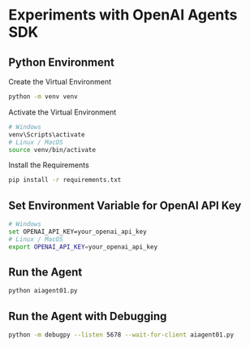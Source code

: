 # Experiments with OpenAI Agents SDK

## Python Environment

Create the Virtual Environment
```bash
python -m venv venv
```
Activate the Virtual Environment
```bash
# Windows
venv\Scripts\activate
# Linux / MacOS
source venv/bin/activate
```

Install the Requirements
```bash
pip install -r requirements.txt
```

## Set Environment Variable for OpenAI API Key

```bash
# Windows
set OPENAI_API_KEY=your_openai_api_key
# Linux / MacOS
export OPENAI_API_KEY=your_openai_api_key
```

## Run the Agent

```bash
python aiagent01.py
```

## Run the Agent with Debugging

```bash
python -m debugpy --listen 5678 --wait-for-client aiagent01.py
```